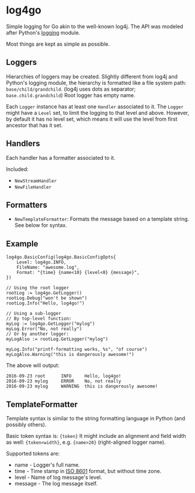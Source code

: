 # log4go #

Simple logging for Go akin to the well-known log4j.
The API was modeled after Python's [logging](https://docs.python.org/3/library/logging.html) module.

Most things are kept as simple as possible.

## Loggers ##

Hierarchies of loggers may be created. Slightly different from log4j and Python's logging module, the hierarchy is formatted like a file system path: `base/child/grandchild`. (log4j uses dots as separator; `base.child.grandchild`) Root logger has empty name.

Each `Logger` instance has at least one `Handler` associated to it.
The `Logger` might have a `Level` set, to limit the logging to that level and above. However, by default it has no level set, which means it will use the level from first ancestor that has it set.

## Handlers ##

Each handler has a formatter associated to it.

Included:

* `NewStreamHandler`
* `NewFileHandler`

## Formatters ##

* `NewTemplateFormatter`: Formats the message based on a template string. See below for syntax.



## Example ##

```
log4go.BasicConfig(log4go.BasicConfigOpts{
    Level: log4go.INFO,
    FileName: "awesome.log",
    Format: "{time} {name<10} {level<8} {message}",
})

// Using the root logger
rootLog := log4go.GetLogger()
rootLog.Debug("won't be shown")
rootLog.Info("Hello, log4go!")

// Using a sub-logger
// By top-level function:
myLog := log4go.GetLogger("mylog")
myLog.Error("No, not really")
// Or by another logger:
myLogAlso := rootLog.GetLogger("mylog")

myLog.Info("printf-formatting works, %s", "of course")
myLogAlso.Warning("this is dangerously awesome!")
```

The above will output:
```
2016-09-23 root      INFO     Hello, log4go!
2016-09-23 mylog     ERROR    No, not really
2016-09-23 mylog     WARNING  this is dangerously awesome!
```

## TemplateFormatter ##

Template syntax is similar to the string formatting language in Python (and possibly others).

Basic token syntax is: `{token}`
It might include an alignment and field width as well: `{token<width}`, e.g. `{name>20}` (right-aligned logger name).

Supported tokens are:

* name - Logger's full name.
* time - Time stamp in [ISO 8601](https://en.wikipedia.org/wiki/ISO_8601) format, but without time zone.
* level - Name of log message's level.
* message - The log message itself.
